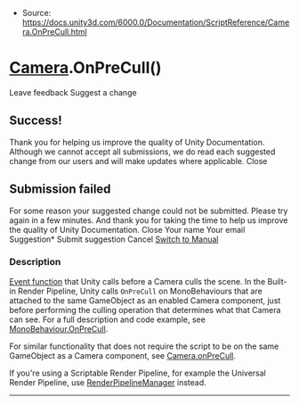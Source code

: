 * Source: https://docs.unity3d.com/6000.0/Documentation/ScriptReference/Camera.OnPreCull.html

#  [Camera](https://docs.unity3d.com/6000.0/Documentation/ScriptReference/Camera.html).OnPreCull()
Leave feedback
Suggest a change
## Success!
Thank you for helping us improve the quality of Unity Documentation. Although we cannot accept all submissions, we do read each suggested change from our users and will make updates where applicable.
Close
## Submission failed
For some reason your suggested change could not be submitted. Please <a>try again</a> in a few minutes. And thank you for taking the time to help us improve the quality of Unity Documentation.
Close
Your name Your email Suggestion* Submit suggestion
Cancel
[Switch to Manual](https://docs.unity3d.com/6000.0/Documentation/Manual/class-Camera.html "Go to Camera Component in the Manual")
### Description
[Event function](https://docs.unity3d.com/6000.0/Documentation/Manual/event-functions.html) that Unity calls before a Camera culls the scene.
In the Built-in Render Pipeline, Unity calls `OnPreCull` on MonoBehaviours that are attached to the same GameObject as an enabled Camera component, just before performing the culling operation that determines what that Camera can see. For a full description and code example, see [MonoBehaviour.OnPreCull](https://docs.unity3d.com/6000.0/Documentation/ScriptReference/MonoBehaviour.OnPreCull.html).  
  
For similar functionality that does not require the script to be on the same GameObject as a Camera component, see [Camera.onPreCull](https://docs.unity3d.com/6000.0/Documentation/ScriptReference/Camera-onPreCull.html).  
  
If you're using a Scriptable Render Pipeline, for example the Universal Render Pipeline, use [RenderPipelineManager](https://docs.unity3d.com/6000.0/Documentation/ScriptReference/Rendering.RenderPipelineManager.html) instead.
* * *
